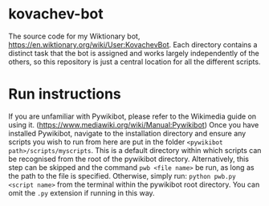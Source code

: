 # kovachev-bot
The source code for my Wiktionary bot, https://en.wiktionary.org/wiki/User:KovachevBot.
Each directory contains a distinct task that the bot is assigned and works largely independently of the others, so this repository is just a central location for all the different scripts.

# Run instructions
If you are unfamiliar with Pywikibot, please refer to the Wikimedia guide on using it. (https://www.mediawiki.org/wiki/Manual:Pywikibot)
Once you have installed Pywikibot, navigate to the installation directory and ensure any scripts you wish to run from here are put in the folder `<pywikibot path>/scripts/myscripts`. This is a default directory within which scripts can be recognised from the root of the pywikibot directory. Alternatively, this step can be skipped and the command `pwb <file name>` be run, as long as the path to the file is specified. 
Otherwise, simply run: `python pwb.py <script name>` from the terminal within the pywikibot root directory. You can omit the `.py` extension if running in this way.
